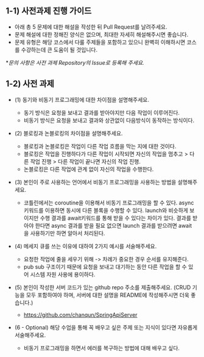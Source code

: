 ## 1-1) 사전과제 진행 가이드

- 아래 총 5 문제에 대한 해설을 작성한 뒤 Pull Request를 날려주세요.
- 문제 해설에 대한 정해진 양식은 없으며, 최대한 자세히 해설해주시면 좋습니다.
- 문제 유형은 해당 코스에서 다룰 주제들을 포함하고 있으니 완벽히 이해하시면 코스를 수강하는데 큰 도움이 될 것입니다.

**문의 사항은 사전 과제 Repository의 Issue로 등록해 주세요.*
  


## 1-2) 사전 과제

- (1) 동기와 비동기 프로그래밍에 대한 차이점을 설명해주세요.
  - 동기 방식은 요청을 보내고 결과를 받아야지만 다음 작업이 이루어진다.
  - 비동기 방식은 요청을 보내고 결과와 상관없이 다음방식이 동작하는 방식이다.

- (2) 블로킹과 논블로킹의 차이점을 설명해주세요.
    - 블로킹과 논블로킹은 작업이 다른 작업 흐름을 막는 지에 대한 것이다.
    - 블로킹은 작업을 진행하다가 다른 작업이 시작되면 자신의 작업을 멈추고 > 다른 작업 진행 > 다른 작업이 끝나면 자신의 작업 진행.
    - 논블로킹은 다른 작업에 관계 없이 자신의 작업을 수행한다.

- (3) 본인이 주로 사용하는 언어에서 비동기 프로그래밍을 사용하는 방법을 설명해주세요.
  - 코틀린에서는 coroutine을 이용해서 비동기 프로그래밍을 할 수 있다. async 키워드를 이용하면 동시에 다른 블록을 수행할 수 있다. launch와 비슷하게 보이지만 수행 결과를 await키워드를 통해 받을 수 있다는 차이가 있다.
결과를 받아야 한다면 async 결과를 받을 필요 없으면 launch 결과를 받으려면 await 을 사용하기만 하면 알아서 처리된다. 

- (4) 메세지 큐를 쓰는 이유에 대하여 2가지 예시를 서술해주세요.
  - 요청한 작업에 줄을 세우기 위해 -> 차례가 중요한 경우 순서를 유지해준다.
  - pub sub 구조이기 때문에 요청을 보내고 대기하는 동안 다른 작업을 할 수 있어 시스템 자원 사용에 용이하다.

- (5) 본인이 작성한 서버 코드가 있는 github repo 주소를 제출해주세요. (CRUD 기능을 모두 포함하여야 하며, 서버에 대한 설명을 README에 작성해주시면 더욱 좋습니다.)
  - https://github.com/chanqun/SpringApiServer

- (6 - Optional) 해당 수업을 통해 꼭 배우고 싶은 주제 또는 지식이 있다면 자유롭게 서술해주세요.
    - 비동기 프로그래밍을 하면서 에러를 복구하는 방법에 대해 배우고 싶다.
